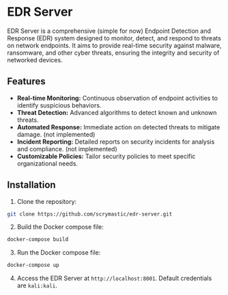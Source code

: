 # EDR Server

EDR Server is a comprehensive (simple for now) Endpoint Detection and Response (EDR) system designed to monitor, detect, and respond to threats on network endpoints. It aims to provide real-time security against malware, ransomware, and other cyber threats, ensuring the integrity and security of networked devices.

## Features

- **Real-time Monitoring:** Continuous observation of endpoint activities to identify suspicious behaviors.
- **Threat Detection:** Advanced algorithms to detect known and unknown threats.
- **Automated Response:** Immediate action on detected threats to mitigate damage. (not implemented)
- **Incident Reporting:** Detailed reports on security incidents for analysis and compliance. (not implemented)
- **Customizable Policies:** Tailor security policies to meet specific organizational needs.

## Installation

1. Clone the repository:

```bash
git clone https://github.com/scrymastic/edr-server.git
```

2. Build the Docker compose file:

```bash
docker-compose build
```

3. Run the Docker compose file:

```bash
docker-compose up
```

4. Access the EDR Server at `http://localhost:8001`. Default credentials are `kali:kali`.

